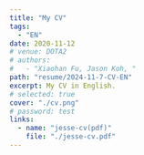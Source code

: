 ```yaml
---
title: "My CV"
tags:
  - "EN"
date: 2020-11-12
# venue: DOTA2
# authors:
#   - "Xiaohan Fu, Jason Koh, "
path: "resume/2024-11-7-CV-EN"
excerpt: My CV in English.
# selected: true
cover: "./cv.png"
# password: test
links:
  - name: "jesse-cv(pdf)"
    file: "./jesse-cv.pdf"
---
```

